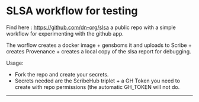 # SLSA workflow for testing

Find here : https://github.com/dn-org/slsa a public repo with a simple workflow for experimenting with the github app.

The worflow creates a docker image + gensboms it and uploads to Scribe + creates Provenance + creates a local copy of the slsa report for debugging.

Usage:

* Fork the repo and create your secrets.
* Secrets needed are the ScribeHub triplet + a GH Token you need to create with repo permissions (the automatic GH_TOKEN will not do.
---
